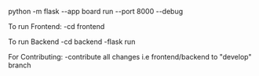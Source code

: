 python -m flask --app board run --port 8000 --debug 

To run Frontend:
-cd frontend

To run Backend
-cd backend
-flask run

For Contributing:
-contribute all changes i.e frontend/backend to "develop" branch 
